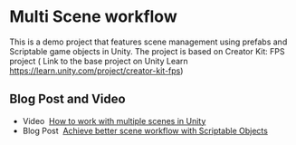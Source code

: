 # Multi Scene workflow
This is a demo project that features scene management using prefabs and Scriptable game objects in Unity.
The project is based on Creator Kit: FPS project ( Link to the base project on Unity Learn https://learn.unity.com/project/creator-kit-fps)

## Blog Post and Video
- Video  [How to work with multiple scenes in Unity](https://www.youtube.com/watch?v=zObWVOv1GlE)
- Blog Post  [Achieve better scene workflow with Scriptable Objects ](https://blogs.unity3d.com/2020/07/01/achieve-better-scene-workflow-with-scriptableobjects/)
